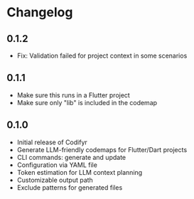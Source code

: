 # Changelog

## 0.1.2
- Fix: Validation failed for project context in some scenarios

## 0.1.1
- Make sure this runs in a Flutter project
- Make sure only "lib" is included in the codemap

## 0.1.0

- Initial release of Codifyr
- Generate LLM-friendly codemaps for Flutter/Dart projects
- CLI commands: generate and update
- Configuration via YAML file
- Token estimation for LLM context planning
- Customizable output path
- Exclude patterns for generated files